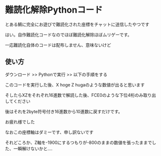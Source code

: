 # 難読化解除Pythonコード


とある鯖に完全にお遊びで難読化された座標をチャットに送信したやつです

はい。自作難読化コードなのでほぼ難読化解除ほぼムリゲーです。

一応難読化自体のコードは配布しません、意味ないけど


## 使い方
ダウンロード >> Pythonで実行 >> 以下の手順をする

このコードを実行した後、X hoge Z hugaのような数値が出ると思います

そしたらXZをそれぞれ16進数で解読した後、FCE0のような下位4桁のみ取り出してください

後はそれを2byte符号付き16進数から10進数に戻すだけです。

お疲れ様でした

なおこの座標軸はダミーです、申し訳ないです

それどころか、Z軸を-1900にするつもりが-800のままの数値を張ったままでした、一瞬解けないかと....

